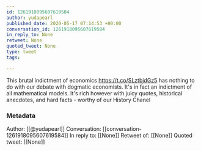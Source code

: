 ```yaml
---
id: 1261918095607619584
author: yudapearl
published_date: 2020-05-17 07:14:53 +00:00
conversation_id: 1261918095607619584
in_reply_to: None
retweet: None
quoted_tweet: None
type: tweet
tags:

---
```


This brutal indictment of economics 
https://t.co/SLztbjdGz5 has nothing to do with our debate with dogmatic economists. It's in fact an indictment of all mathematical models. It's rich however with juicy quotes, historical anecdotes, and hard facts - worthy of our History Chanel

### Metadata

Author: [[@yudapearl]]
Conversation: [[conversation-1261918095607619584]]
In reply to: [[None]]
Retweet of: [[None]]
Quoted tweet: [[None]]
